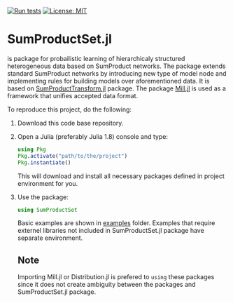 [![Run tests](https://github.com/aicenter/SumProductSet.jl/actions/workflows/ci.yml/badge.svg)](https://github.com/aicenter/SumProductSet.jl/actions/workflows/ci.yml)
[![License: MIT](https://img.shields.io/badge/License-MIT-yellow.svg)](https://opensource.org/licenses/MIT)
# SumProductSet.jl

is package for probailistic learning of hierarchicaly structured heterogeneous data based on SumProduct networks. The package extends standard SumProduct networks by introducing new type of model node and implementing rules for building models over aforementioned data. It is based on [SumProductTransform.jl](https://github.com/pevnak/SumProductTransform.jl) package. The package [Mill.jl](https://github.com/CTUAvastLab/Mill.jl) is used as a framework that unifies accepted data format.



To reproduce this project, do the following:

1. Download this code base repository.
2. Open a Julia (preferably Julia 1.8) console and type:
   ```julia
   using Pkg
   Pkg.activate("path/to/the/project")
   Pkg.instantiate()
   ```
   This will download and install all necessary packages defined in project environment for you.
3. Use the package:
   ``` julia
   using SumProductSet
   
   ```
   
   Basic examples are shown in [examples](https://github.com/aicenter/SumProductSet.jl/tree/dev/examples) folder. Examples that require externel libraries
   not included in SumProductSet.jl package have separate environment.
   
   ## Note
   Importing Mill.jl or Distribution.jl is prefered to `using` these packages since it does not create ambiguity between the packages and SumProductSet.jl
   package.
